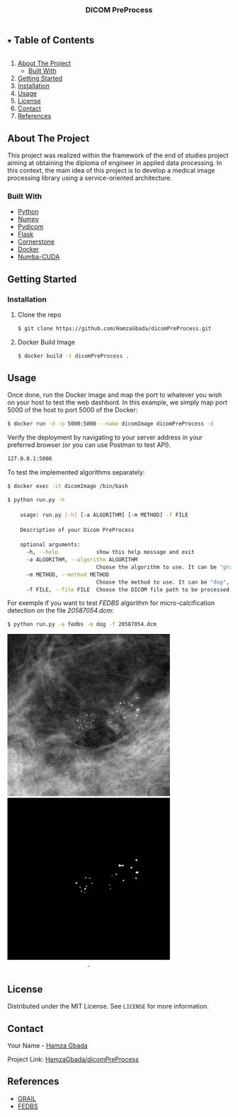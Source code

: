 

  <h3 align="center">DICOM PreProcess</h3>


<!-- TABLE OF CONTENTS -->
<details open="open">
  <summary><h2 style="display: inline-block">Table of Contents</h2></summary>
  <ol>
    <li>
      <a href="#about-the-project">About The Project</a>
      <ul>
        <li><a href="#built-with">Built With</a></li>
      </ul>
    </li>
    <li>
      <a href="#getting-started">Getting Started</a>
      <!--<ul>
        <li><a href="#prerequisites">Prerequisites</a></li>-->
        <li><a href="#installation">Installation</a></li>
      </ul>
    </li>
    <li><a href="#usage">Usage</a></li>
    <!--<li><a href="#roadmap">Roadmap</a></li>
    <li><a href="#contributing">Contributing</a></li>-->
    <li><a href="#license">License</a></li>
    <li><a href="#contact">Contact</a></li>
    <li><a href="#references">References</a></li>
  </ol>
</details>



<!-- ABOUT THE PROJECT -->
## About The Project

This project was realized within the framework of the end of studies project aiming at obtaining the diploma of engineer in applied data processing. In this context, the main idea of this project is to develop a medical image processing library using a service-oriented architecture.
### Built With

* [Python](https://www.python.org/)
* [Numpy](https://numpy.org/)
* [Pydicom](https://pydicom.github.io/)
* [Flask](https://flask.palletsprojects.com/en/2.0.x/#)
* [Cornerstone](https://docs.cornerstonejs.org/)
* [Docker](https://www.docker.com/)
* [Numba-CUDA](https://numba.pydata.org/numba-doc/dev/cuda/index.html)



<!-- GETTING STARTED -->
## Getting Started

### Installation

1. Clone the repo
   ```sh
   $ git clone https://github.com/HamzaGbada/dicomPreProcess.git
   ```
2. Docker Build Image
   ```sh
   $ docker build -t dicomPreProcess .
   ```



<!-- USAGE EXAMPLES -->

## Usage

Once done, run the Docker image and map the port to whatever you wish on
your host to test the web dashbord. In this example, we simply map port 5000 of the host to
port 5000 of the Docker:

```sh
$ docker run -d -p 5000:5000 --name dicomImage dicomPreProcess -d
```
Verify the deployment by navigating to your server address in
your preferred browser (or you can use Postman to test API).

```sh
127.0.0.1:5000
```
 To test the implemented algorithms separately:
 ```sh
$ docker exec -it dicomImage /bin/bash
```
```sh
$ python run.py -h

    usage: run.py [-h] [-a ALGORITHM] [-m METHOD] -f FILE

    Description of your Dicom PreProcess
    
    optional arguments:
      -h, --help            show this help message and exit
      -a ALGORITHM, --algorithm ALGORITHM
                            Choose the algorithm to use. It can be "grail" or "fedbs"
      -m METHOD, --method METHOD
                            Choose the method to use. It can be "dog", "log" or "bbp". This command is validated if and only if the "fedbs" algorithm is chosen
      -f FILE, --file FILE  Choose the DICOM file path to be processed by default the file is located "data/"

```

For exemple if you want to test _FEDBS_ algorithm for micro-calcification detection on the file _20587054.dcm_:
 ```sh
$ python run.py -a fedbs -m dog -f 20587054.dcm
```
![alt text](dog.png)



<!-- LICENSE -->

## License

Distributed under the MIT License. See `LICENSE` for more information.



<!-- CONTACT -->
## Contact

Your Name - [Hamza Gbada](https://www.linkedin.com/in/hamzagbada/)

Project Link: [HamzaGbada/dicomPreProcess](https://github.com/HamzaGbada/dicomPreProcess)



<!-- References -->

## References

* [GRAIL](https://aapm.onlinelibrary.wiley.com/doi/pdf/10.1002/mp.12144)
* [FEDBS](https://www.eijst.org.uk/images/frontImages/gallery/Vol._5_No._3/7._51-63.pdf)





